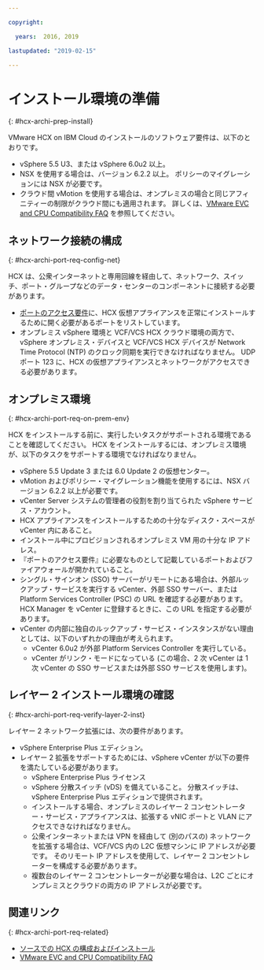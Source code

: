 ```yaml
---

copyright:

  years:  2016, 2019

lastupdated: "2019-02-15"

---
```

# インストール環境の準備
{: #hcx-archi-prep-install}

VMware HCX on IBM Cloud のインストールのソフトウェア要件は、以下のとおりです。
* vSphere 5.5 U3、または vSphere 6.0u2 以上。
* NSX を使用する場合は、バージョン 6.2.2 以上。 ポリシーのマイグレーションには NSX が必要です。
* クラウド間 vMotion を使用する場合は、オンプレミスの場合と同じアフィニティーの制限がクラウド間にも適用されます。 詳しくは、[VMware EVC and CPU Compatibility FAQ](http://bit.ly/2vK6Sp5) を参照してください。

## ネットワーク接続の構成
{: #hcx-archi-port-req-config-net}

HCX は、公衆インターネットと専用回線を経由して、ネットワーク、スイッチ、ポート・グループなどのデータ・センターのコンポーネントに接続する必要があります。
* [ポートのアクセス要件](/docs/services/vmwaresolutions/archiref/hcx-archi?topic=vmware-solutions-hcx-archi-port-req)に、HCX 仮想アプライアンスを正常にインストールするために開く必要があるポートをリストしています。
* オンプレミス vSphere 環境と VCF/VCS HCX クラウド環境の両方で、vSphere オンプレミス・デバイスと VCF/VCS HCX デバイスが Network Time Protocol (NTP) のクロック同期を実行できなければなりません。 UDP ポート 123 に、HCX の仮想アプライアンスとネットワークがアクセスできる必要があります。

## オンプレミス環境
{: #hcx-archi-port-req-on-prem-env}

HCX をインストールする前に、実行したいタスクがサポートされる環境であることを確認してください。 HCX をインストールするには、オンプレミス環境が、以下のタスクをサポートする環境でなければなりません。
* vSphere 5.5 Update 3 または 6.0 Update 2 の仮想センター。
* vMotion およびポリシー・マイグレーション機能を使用するには、NSX バージョン 6.2.2 以上が必要です。
* vCenter Server システムの管理者の役割を割り当てられた vSphere サービス・アカウント。
* HCX アプライアンスをインストールするための十分なディスク・スペースが vCenter 内にあること。
* インストール中にプロビジョンされるオンプレミス VM 用の十分な IP アドレス。
* 『ポートのアクセス要件』に必要なものとして記載しているポートおよびファイアウォールが開かれていること。
* シングル・サインオン (SSO) サーバーがリモートにある場合は、外部ルックアップ・サービスを実行する vCenter、外部 SSO サーバー、または Platform Services Controller (PSC) の URL を確認する必要があります。 HCX Manager を vCenter に登録するときに、この URL を指定する必要があります。
* vCenter の内部に独自のルックアップ・サービス・インスタンスがない理由としては、以下のいずれかの理由が考えられます。
  * vCenter 6.0u2 が外部 Platform Services Controller を実行している。
  * vCenter がリンク・モードになっている (この場合、2 次 vCenter は 1 次 vCenter の SSO サービスまたは外部 SSO サービスを使用します)。

## レイヤー 2 インストール環境の確認
{: #hcx-archi-port-req-verify-layer-2-inst}

レイヤー 2 ネットワーク拡張には、次の要件があります。
* vSphere Enterprise Plus エディション。
* レイヤー 2 拡張をサポートするためには、vSphere vCenter が以下の要件を満たしている必要があります。
  * vSphere Enterprise Plus ライセンス
  * vSphere 分散スイッチ (vDS) を備えていること。 分散スイッチは、vSphere Enterprise Plus エディションで提供されます。
  * インストールする場合、オンプレミスのレイヤー 2 コンセントレーター・サービス・アプライアンスは、拡張する vNIC ポートと VLAN にアクセスできなければなりません。
  * 公衆インターネットまたは VPN を経由して (別のパスの) ネットワークを拡張する場合は、VCF/VCS 内の L2C 仮想マシンに IP アドレスが必要です。 そのリモート IP アドレスを使用して、レイヤー 2 コンセントレーターを構成する必要があります。
  * 複数台のレイヤー 2 コンセントレーターが必要な場合は、L2C ごとにオンプレミスとクラウドの両方の IP アドレスが必要です。

## 関連リンク
{: #hcx-archi-port-req-related}

* [ソースでの HCX の構成およびインストール](/docs/services/vmwaresolutions/archiref/hcx-archi?topic=vmware-solutions-hcx-archi-install-cfg-src)
* [VMware EVC and CPU Compatibility FAQ](http://bit.ly/2vK6Sp5)
